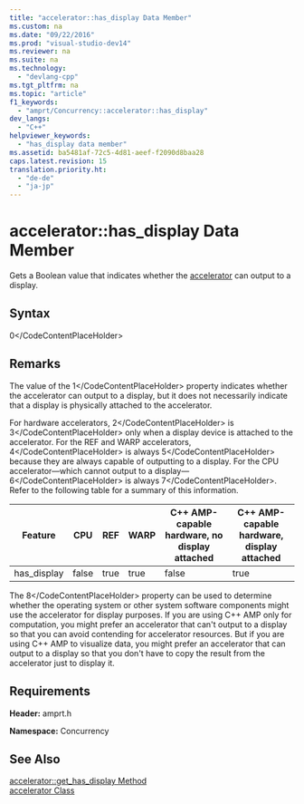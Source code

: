 ```yaml
---
title: "accelerator::has_display Data Member"
ms.custom: na
ms.date: "09/22/2016"
ms.prod: "visual-studio-dev14"
ms.reviewer: na
ms.suite: na
ms.technology: 
  - "devlang-cpp"
ms.tgt_pltfrm: na
ms.topic: "article"
f1_keywords: 
  - "amprt/Concurrency::accelerator::has_display"
dev_langs: 
  - "C++"
helpviewer_keywords: 
  - "has_display data member"
ms.assetid: ba5481af-72c5-4d81-aeef-f2090d8baa28
caps.latest.revision: 15
translation.priority.ht: 
  - "de-de"
  - "ja-jp"
---
```

# accelerator::has_display Data Member
Gets a Boolean value that indicates whether the [accelerator](../vs140/accelerator-class.md) can output to a display.  
  
## Syntax  
  
<CodeContentPlaceHolder>0\</CodeContentPlaceHolder>  
## Remarks  
 The value of the <CodeContentPlaceHolder>1\</CodeContentPlaceHolder> property indicates whether the accelerator can output to a display, but it does not necessarily indicate that a display is physically attached to the accelerator.  
  
 For hardware accelerators, <CodeContentPlaceHolder>2\</CodeContentPlaceHolder> is <CodeContentPlaceHolder>3\</CodeContentPlaceHolder> only when a display device is attached to the accelerator. For the REF and WARP accelerators, <CodeContentPlaceHolder>4\</CodeContentPlaceHolder> is always <CodeContentPlaceHolder>5\</CodeContentPlaceHolder> because they are always capable of outputting to a display. For the CPU accelerator—which cannot output to a display—<CodeContentPlaceHolder>6\</CodeContentPlaceHolder> is always <CodeContentPlaceHolder>7\</CodeContentPlaceHolder>. Refer to the following table for a summary of this information.  
  
|Feature|CPU|REF|WARP|C++ AMP-capable hardware, no display attached|C++ AMP-capable hardware, display attached|  
|-------------|---------|---------|----------|------------------------------------------------------|---------------------------------------------------|  
|has_display|false|true|true|false|true|  
  
 The <CodeContentPlaceHolder>8\</CodeContentPlaceHolder> property can be used to determine whether the operating system or other system software components might use the accelerator for display purposes. If you are using C++ AMP only for computation, you might prefer an accelerator that can't output to a display so that you can avoid contending for accelerator resources. But if you are using C++ AMP to visualize data, you might prefer an accelerator that can output to a display so that you don't have to copy the result from the accelerator just to display it.  
  
## Requirements  
 **Header:** amprt.h  
  
 **Namespace:** Concurrency  
  
## See Also  
 [accelerator::get_has_display Method](../vs140/accelerator--get_has_display-method.md)   
 [accelerator Class](../vs140/accelerator-class.md)
